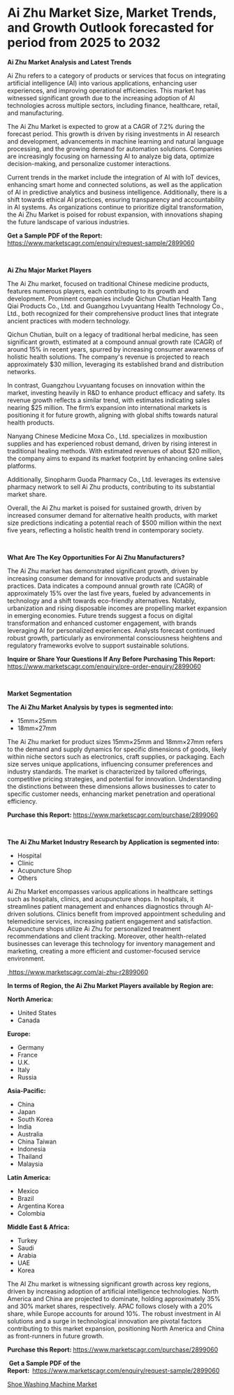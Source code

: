 <p><h1>Ai Zhu Market Size, Market Trends, and Growth Outlook forecasted for period from 2025 to 2032</h1></p><p><strong>Ai Zhu Market Analysis and Latest Trends</strong></p>
<p><p>Ai Zhu refers to a category of products or services that focus on integrating artificial intelligence (AI) into various applications, enhancing user experiences, and improving operational efficiencies. This market has witnessed significant growth due to the increasing adoption of AI technologies across multiple sectors, including finance, healthcare, retail, and manufacturing.</p><p>The Ai Zhu Market is expected to grow at a CAGR of 7.2% during the forecast period. This growth is driven by rising investments in AI research and development, advancements in machine learning and natural language processing, and the growing demand for automation solutions. Companies are increasingly focusing on harnessing AI to analyze big data, optimize decision-making, and personalize customer interactions.</p><p>Current trends in the market include the integration of AI with IoT devices, enhancing smart home and connected solutions, as well as the application of AI in predictive analytics and business intelligence. Additionally, there is a shift towards ethical AI practices, ensuring transparency and accountability in AI systems. As organizations continue to prioritize digital transformation, the Ai Zhu Market is poised for robust expansion, with innovations shaping the future landscape of various industries.</p></p>
<p><strong>Get a Sample PDF of the Report:&nbsp;</strong> <a href="https://www.marketscagr.com/enquiry/request-sample/2899060?utm_campaign=3432&utm_medium=2&utm_source=Github&utm_content=ia&utm_term=15032025&utm_id=ai-zhu">https://www.marketscagr.com/enquiry/request-sample/2899060</a></p>
<p>&nbsp;</p>
<p><strong>Ai Zhu Major Market Players</strong></p>
<p><p>The Ai Zhu market, focused on traditional Chinese medicine products, features numerous players, each contributing to its growth and development. Prominent companies include Qichun Chutian Health Tang Qiai Products Co., Ltd. and Guangzhou Lvyuantang Health Technology Co., Ltd., both recognized for their comprehensive product lines that integrate ancient practices with modern technology.</p><p>Qichun Chutian, built on a legacy of traditional herbal medicine, has seen significant growth, estimated at a compound annual growth rate (CAGR) of around 15% in recent years, spurred by increasing consumer awareness of holistic health solutions. The company's revenue is projected to reach approximately $30 million, leveraging its established brand and distribution networks.</p><p>In contrast, Guangzhou Lvyuantang focuses on innovation within the market, investing heavily in R&D to enhance product efficacy and safety. Its revenue growth reflects a similar trend, with estimates indicating sales nearing $25 million. The firm’s expansion into international markets is positioning it for future growth, aligning with global shifts towards natural health products.</p><p>Nanyang Chinese Medicine Moxa Co., Ltd. specializes in moxibustion supplies and has experienced robust demand, driven by rising interest in traditional healing methods. With estimated revenues of about $20 million, the company aims to expand its market footprint by enhancing online sales platforms.</p><p>Additionally, Sinopharm Guoda Pharmacy Co., Ltd. leverages its extensive pharmacy network to sell Ai Zhu products, contributing to its substantial market share. </p><p>Overall, the Ai Zhu market is poised for sustained growth, driven by increased consumer demand for alternative health products, with market size predictions indicating a potential reach of $500 million within the next five years, reflecting a holistic health trend in contemporary society.</p></p>
<p>&nbsp;</p>
<p><strong>What Are The Key Opportunities For Ai Zhu Manufacturers?</strong></p>
<p><p>The Ai Zhu market has demonstrated significant growth, driven by increasing consumer demand for innovative products and sustainable practices. Data indicates a compound annual growth rate (CAGR) of approximately 15% over the last five years, fueled by advancements in technology and a shift towards eco-friendly alternatives. Notably, urbanization and rising disposable incomes are propelling market expansion in emerging economies. Future trends suggest a focus on digital transformation and enhanced customer engagement, with brands leveraging AI for personalized experiences. Analysts forecast continued robust growth, particularly as environmental consciousness heightens and regulatory frameworks evolve to support sustainable solutions.</p></p>
<p><strong>Inquire or Share Your Questions If Any Before Purchasing This Report:</strong> <a href="https://www.marketscagr.com/enquiry/pre-order-enquiry/2899060?utm_campaign=3432&utm_medium=2&utm_source=Github&utm_content=ia&utm_term=15032025&utm_id=ai-zhu">https://www.marketscagr.com/enquiry/pre-order-enquiry/2899060</a></p>
<p>&nbsp;</p>
<p><strong>Market Segmentation</strong></p>
<p><strong>The Ai Zhu Market Analysis by types is segmented into:</strong></p>
<p><ul><li> 15mm×25mm</li><li>18mm×27mm </li></ul></p>
<p><p>The Ai Zhu market for product sizes 15mm×25mm and 18mm×27mm refers to the demand and supply dynamics for specific dimensions of goods, likely within niche sectors such as electronics, craft supplies, or packaging. Each size serves unique applications, influencing consumer preferences and industry standards. The market is characterized by tailored offerings, competitive pricing strategies, and potential for innovation. Understanding the distinctions between these dimensions allows businesses to cater to specific customer needs, enhancing market penetration and operational efficiency.</p></p>
<p><strong>Purchase this Report:&nbsp;</strong><a href="https://www.marketscagr.com/purchase/2899060?utm_campaign=3432&utm_medium=2&utm_source=Github&utm_content=ia&utm_term=15032025&utm_id=ai-zhu">https://www.marketscagr.com/purchase/2899060</a></p>
<p>&nbsp;</p>
<p><strong>The Ai Zhu Market Industry Research by Application is segmented into:</strong></p>
<p><ul><li> Hospital</li><li>Clinic</li><li>Acupuncture Shop</li><li>Others </li></ul></p>
<p><p>Ai Zhu Market encompasses various applications in healthcare settings such as hospitals, clinics, and acupuncture shops. In hospitals, it streamlines patient management and enhances diagnostics through AI-driven solutions. Clinics benefit from improved appointment scheduling and telemedicine services, increasing patient engagement and satisfaction. Acupuncture shops utilize Ai Zhu for personalized treatment recommendations and client tracking. Moreover, other health-related businesses can leverage this technology for inventory management and marketing, creating a more efficient and customer-focused service environment.</p></p>
<p><a href="https://www.marketscagr.com/ai-zhu-r2899060?utm_campaign=3432&utm_medium=2&utm_source=Github&utm_content=ia&utm_term=15032025&utm_id=ai-zhu">&nbsp;https://www.marketscagr.com/ai-zhu-r2899060</a></p>
<p><strong>In terms of Region, the Ai Zhu Market Players available by Region are:</strong></p>
<p>
    <p> <strong> North America: </strong>
        <ul>
            <li>United States</li>
            <li>Canada</li>
        </ul>
        </p> 
    <p> <strong> Europe: </strong>
        <ul>
            <li>Germany</li>
            <li>France</li>
            <li>U.K.</li>
            <li>Italy</li>
            <li>Russia</li>
        </ul>
        </p> 
    <p> <strong> Asia-Pacific: </strong>
        <ul>
            <li>China</li>
            <li>Japan</li>
            <li>South Korea</li>
            <li>India</li>
            <li>Australia</li>
            <li>China Taiwan</li>
            <li>Indonesia</li>
            <li>Thailand</li>
            <li>Malaysia</li>
        </ul>
        </p> 
    <p> <strong> Latin America: </strong>
        <ul>
            <li>Mexico</li>
            <li>Brazil</li>
            <li>Argentina Korea</li>
            <li>Colombia</li>
        </ul>
        </p> 
    <p> <strong> Middle East & Africa: </strong>
        <ul>
            <li>Turkey</li>
            <li>Saudi</li>
            <li>Arabia</li>
            <li>UAE</li>
            <li>Korea</li>
        </ul>
    </p>
    </p>
<p><p>The AI Zhu market is witnessing significant growth across key regions, driven by increasing adoption of artificial intelligence technologies. North America and China are projected to dominate, holding approximately 35% and 30% market shares, respectively. APAC follows closely with a 20% share, while Europe accounts for around 10%. The robust investment in AI solutions and a surge in technological innovation are pivotal factors contributing to this market expansion, positioning North America and China as front-runners in future growth.</p></p>
<p><strong>Purchase this Report: </strong><a href="https://www.marketscagr.com/purchase/2899060?utm_campaign=3432&utm_medium=2&utm_source=Github&utm_content=ia&utm_term=15032025&utm_id=ai-zhu">https://www.marketscagr.com/purchase/2899060</a></p>
<p>&nbsp;<strong>Get a Sample PDF of the Report:&nbsp;&nbsp;</strong><a href="https://www.marketscagr.com/enquiry/request-sample/2899060?utm_campaign=3432&utm_medium=2&utm_source=Github&utm_content=ia&utm_term=15032025&utm_id=ai-zhu">https://www.marketscagr.com/enquiry/request-sample/2899060</a></p>
<p><strong></strong></p>
<p><p><a href="https://github.com/kalsirollija/Market-Research-Report-List-1/blob/main/shoe-washing-machine-market.md?utm_campaign=3432&utm_medium=2&utm_source=Github&utm_content=ia&utm_term=15032025&utm_id=ai-zhu">Shoe Washing Machine Market</a></p></p>